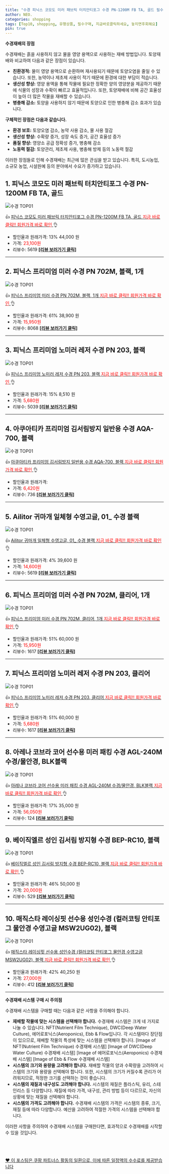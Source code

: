 ```yaml
---
title: "수경 피닉스 코모도 미러 패브릭 터치안티포그 수경 PN-1200M FB TA, 골드 필수 필요 추천 제품 비교 최저 가격 비교 장점 구매 후기 구매평"
author: NEO.
categories: shopping
tags: [Top10, shopping, 유행상품, 필수구매, 지금바로클릭하세요, 놓치면후회해요]
pin: true
---
```

**수경재배의 장점**

수경재배는 흙을 사용하지 않고 물을 영양 용액으로 사용하는 재배 방법입니다. 토양재배와 비교하여 다음과 같은 장점이 있습니다.

* **친환경적:** 물이 영양 용액으로 순환하며 재사용되기 때문에 토양오염을 줄일 수 있습니다. 또한, 농약이나 제초제 사용이 적기 때문에 환경에 대한 부담이 적습니다.
* **생산성 향상:** 영양 용액을 통해 작물에 필요한 정확한 양의 영양분을 제공하기 때문에 식물의 성장과 수확이 빠르고 효율적입니다. 또한, 토양재배에 비해 공간 효율성이 높아 더 많은 작물을 재배할 수 있습니다.
* **병충해 감소:** 토양을 사용하지 않기 때문에 토양으로 인한 병충해 감소 효과가 있습니다.

**구체적인 장점은 다음과 같습니다.**

* **환경 보호:** 토양오염 감소, 농약 사용 감소, 물 사용 절감
* **생산성 향상:** 수확량 증가, 성장 속도 증가, 공간 효율성 증가
* **품질 향상:** 영양소 공급 정확성 증가, 병충해 감소
* **노동력 절감:** 토양관리, 제초제 사용, 병충해 방제 등의 노동력 절감

이러한 장점들로 인해 수경재배는 최근에 많은 관심을 받고 있습니다. 특히, 도시농업, 소규모 농업, 시설원예 등의 분야에서 수요가 증가하고 있습니다.

   

## 1. 피닉스 코모도 미러 패브릭 터치안티포그 수경 PN-1200M FB TA, 골드

![수경 TOP01](https://thumbnail9.coupangcdn.com/thumbnails/remote/490x490ex/image/vendor_inventory/3101/e3b81b7da64cfb394a3a4f2ace047c63d3cc65728629f9f0370afb5b7e51.jpg)


👍 [피닉스 코모도 미러 패브릭 터치안티포그 수경 PN-1200M FB TA, 골드 <font color=red> 지금 바로 클릭!! 회원가격 바로 확인 </font> ](https://link.coupang.com/re/AFFSDP?lptag=AF3617701&subid=GithubCoopas&pageKey=7508252695&traceid=V0-153&itemId=20051294537&vendorItemId=87418049290) 👌 


- 할인율과 원래가격: 13%  44,000   원
- 가격: <span style='color:red'>23,100원</span>
- 리뷰수: 5619  [**[리뷰 보러가기 클릭]**](https://link.coupang.com/re/AFFSDP?lptag=AF3617701&subid=GithubCoopas&pageKey=7508252695&traceid=V0-153&itemId=20051294537&vendorItemId=87418049290)

---


   

## 2. 피닉스 프리미엄 미러 수경 PN 702M, 블랙, 1개

![수경 TOP01](https://thumbnail9.coupangcdn.com/thumbnails/remote/490x490ex/image/retail/images/108406060288920-b568c6e7-f6d1-4a5a-995a-549372b0c026.jpg)


👍 [피닉스 프리미엄 미러 수경 PN 702M, 블랙, 1개 <font color=red> 지금 바로 클릭!! 회원가격 바로 확인 </font> ](https://link.coupang.com/re/AFFSDP?lptag=AF3617701&subid=GithubCoopas&pageKey=27471710&traceid=V0-153&itemId=105730084&vendorItemId=3203260513) 👌 


- 할인율과 원래가격: 61%  38,900   원
- 가격: <span style='color:red'>15,950원</span>
- 리뷰수: 8068  [**[리뷰 보러가기 클릭]**](https://link.coupang.com/re/AFFSDP?lptag=AF3617701&subid=GithubCoopas&pageKey=27471710&traceid=V0-153&itemId=105730084&vendorItemId=3203260513)

---


   

## 3. 피닉스 프리미엄 노미러 레저 수경 PN 203, 블랙

![수경 TOP01](https://thumbnail10.coupangcdn.com/thumbnails/remote/490x490ex/image/retail/images/97350347042576-0f19d09a-d0e2-4213-a143-3ad0c9fbbf37.jpg)


👍 [피닉스 프리미엄 노미러 레저 수경 PN 203, 블랙 <font color=red> 지금 바로 클릭!! 회원가격 바로 확인 </font> ](https://link.coupang.com/re/AFFSDP?lptag=AF3617701&subid=GithubCoopas&pageKey=27471776&traceid=V0-153&itemId=105730265&vendorItemId=3203260693) 👌 


- 할인율과 원래가격: 15%  8,510   원
- 가격: <span style='color:red'>5,680원</span>
- 리뷰수: 5039  [**[리뷰 보러가기 클릭]**](https://link.coupang.com/re/AFFSDP?lptag=AF3617701&subid=GithubCoopas&pageKey=27471776&traceid=V0-153&itemId=105730265&vendorItemId=3203260693)

---


   

## 4. 아쿠아티카 프리미엄 김서림방지 일반용 수경 AQA-700, 블랙

![수경 TOP01](https://thumbnail8.coupangcdn.com/thumbnails/remote/490x490ex/image/retail/images/4280229719004234-2e00bd4e-ad3b-4a0c-ad00-e8954f14db28.png)


👍 [아쿠아티카 프리미엄 김서림방지 일반용 수경 AQA-700, 블랙 <font color=red> 지금 바로 클릭!! 회원가격 바로 확인 </font> ](https://link.coupang.com/re/AFFSDP?lptag=AF3617701&subid=GithubCoopas&pageKey=158928246&traceid=V0-153&itemId=456637632&vendorItemId=4132729174) 👌 


- 할인율과 원래가격: 
- 가격: <span style='color:red'>6,420원</span>
- 리뷰수: 736  [**[리뷰 보러가기 클릭]**](https://link.coupang.com/re/AFFSDP?lptag=AF3617701&subid=GithubCoopas&pageKey=158928246&traceid=V0-153&itemId=456637632&vendorItemId=4132729174)

---


   

## 5. Ailitor 귀마개 일체형 수영고글, 01_ 수경 블랙

![수경 TOP01](https://thumbnail7.coupangcdn.com/thumbnails/remote/490x490ex/image/vendor_inventory/5f09/b5f5178eefefcbab06b824e59906c48880a4fbe92cb6bb1bf6554035d63d.jpg)


👍 [Ailitor 귀마개 일체형 수영고글, 01_ 수경 블랙 <font color=red> 지금 바로 클릭!! 회원가격 바로 확인 </font> ](https://link.coupang.com/re/AFFSDP?lptag=AF3617701&subid=GithubCoopas&pageKey=7313090830&traceid=V0-153&itemId=18739389061&vendorItemId=85913220877) 👌 


- 할인율과 원래가격: 4%  39,600   원
- 가격: <span style='color:red'>14,600원</span>
- 리뷰수: 5619  [**[리뷰 보러가기 클릭]**](https://link.coupang.com/re/AFFSDP?lptag=AF3617701&subid=GithubCoopas&pageKey=7313090830&traceid=V0-153&itemId=18739389061&vendorItemId=85913220877)

---


   

## 6. 피닉스 프리미엄 미러 수경 PN 702M, 클리어, 1개

![수경 TOP01](https://thumbnail9.coupangcdn.com/thumbnails/remote/490x490ex/image/retail/images/112653564704422-620e4eea-a49f-458c-a61c-921d73282ecb.jpg)


👍 [피닉스 프리미엄 미러 수경 PN 702M, 클리어, 1개 <font color=red> 지금 바로 클릭!! 회원가격 바로 확인 </font> ](https://link.coupang.com/re/AFFSDP?lptag=AF3617701&subid=GithubCoopas&pageKey=27471710&traceid=V0-153&itemId=105730091&vendorItemId=3203260529) 👌 


- 할인율과 원래가격: 51%  60,000   원
- 가격: <span style='color:red'>15,950원</span>
- 리뷰수: 1617  [**[리뷰 보러가기 클릭]**](https://link.coupang.com/re/AFFSDP?lptag=AF3617701&subid=GithubCoopas&pageKey=27471710&traceid=V0-153&itemId=105730091&vendorItemId=3203260529)

---


   

## 7. 피닉스 프리미엄 노미러 레저 수경 PN 203, 클리어

![수경 TOP01](https://thumbnail10.coupangcdn.com/thumbnails/remote/490x490ex/image/retail/images/96089955228903-f559dc49-9604-4090-a09a-000836fe6909.jpg)


👍 [피닉스 프리미엄 노미러 레저 수경 PN 203, 클리어 <font color=red> 지금 바로 클릭!! 회원가격 바로 확인 </font> ](https://link.coupang.com/re/AFFSDP?lptag=AF3617701&subid=GithubCoopas&pageKey=27471776&traceid=V0-153&itemId=105730271&vendorItemId=3203260698) 👌 


- 할인율과 원래가격: 51%  60,000   원
- 가격: <span style='color:red'>5,680원</span>
- 리뷰수: 1617  [**[리뷰 보러가기 클릭]**](https://link.coupang.com/re/AFFSDP?lptag=AF3617701&subid=GithubCoopas&pageKey=27471776&traceid=V0-153&itemId=105730271&vendorItemId=3203260698)

---


   

## 8. 아레나 코브라 코어 선수용 미러 패킹 수경 AGL-240M 수경/물안경, BLK블랙

![수경 TOP01](https://thumbnail9.coupangcdn.com/thumbnails/remote/490x490ex/image/vendor_inventory/09a7/7ecb82ecd6bcb3f68eb6a85f9998e125a2804d9d06d27ae1c69a848f7d8e.jpg)


👍 [아레나 코브라 코어 선수용 미러 패킹 수경 AGL-240M 수경/물안경, BLK블랙 <font color=red> 지금 바로 클릭!! 회원가격 바로 확인 </font> ](https://link.coupang.com/re/AFFSDP?lptag=AF3617701&subid=GithubCoopas&pageKey=6364827285&traceid=V0-153&itemId=13453695063&vendorItemId=3311137204) 👌 


- 할인율과 원래가격: 17%  35,000   원
- 가격: <span style='color:red'>56,050원</span>
- 리뷰수: 124  [**[리뷰 보러가기 클릭]**](https://link.coupang.com/re/AFFSDP?lptag=AF3617701&subid=GithubCoopas&pageKey=6364827285&traceid=V0-153&itemId=13453695063&vendorItemId=3311137204)

---


   

## 9. 베이직엘르 성인 김서림 방지형 수경 BEP-RC10, 블랙

![수경 TOP01](https://thumbnail6.coupangcdn.com/thumbnails/remote/490x490ex/image/retail/images/2018/08/27/13/4/004d468a-98d0-4991-ad7e-2bca90246e46.jpg)


👍 [베이직엘르 성인 김서림 방지형 수경 BEP-RC10, 블랙 <font color=red> 지금 바로 클릭!! 회원가격 바로 확인 </font> ](https://link.coupang.com/re/AFFSDP?lptag=AF3617701&subid=GithubCoopas&pageKey=127318976&traceid=V0-153&itemId=375391290&vendorItemId=3909688853) 👌 


- 할인율과 원래가격: 46%  50,000   원
- 가격: <span style='color:red'>20,000원</span>
- 리뷰수: 529  [**[리뷰 보러가기 클릭]**](https://link.coupang.com/re/AFFSDP?lptag=AF3617701&subid=GithubCoopas&pageKey=127318976&traceid=V0-153&itemId=375391290&vendorItemId=3909688853)

---


   

## 10. 매직스타 레이싱핏 선수용 성인수경 (컬러코팅 안티포그 물안경 수영고글 MSW2UG02), 블랙

![수경 TOP01](https://thumbnail10.coupangcdn.com/thumbnails/remote/490x490ex/image/vendor_inventory/5923/cbba382289faa8ac94d3189276315816e74bc2b6eebf9fbff3e4732c13bf.png)


👍 [매직스타 레이싱핏 선수용 성인수경 (컬러코팅 안티포그 물안경 수영고글 MSW2UG02), 블랙 <font color=red> 지금 바로 클릭!! 회원가격 바로 확인 </font> ](https://link.coupang.com/re/AFFSDP?lptag=AF3617701&subid=GithubCoopas&pageKey=7510616536&traceid=V0-153&itemId=19678680581&vendorItemId=86784105848) 👌 


- 할인율과 원래가격: 42%  40,250   원
- 가격: <span style='color:red'>27,000원</span>
- 리뷰수: 412  [**[리뷰 보러가기 클릭]**](https://link.coupang.com/re/AFFSDP?lptag=AF3617701&subid=GithubCoopas&pageKey=7510616536&traceid=V0-153&itemId=19678680581&vendorItemId=86784105848)

---
**수경재배 시스템 구매 시 주의점**

수경재배 시스템을 구매할 때는 다음과 같은 사항을 주의해야 합니다.

* **재배할 작물에 맞는 시스템을 선택해야 합니다.** 수경재배 시스템은 크게 네 가지로 나눌 수 있습니다. NFT(Nutrient Film Technique), DWC(Deep Water Culture), 에어로포닉스(Aeroponics), Ebb & Flow입니다. 각 시스템마다 장단점이 있으므로, 재배할 작물의 특성에 맞는 시스템을 선택해야 합니다.
[Image of NFT(Nutrient Film Technique) 수경재배 시스템]
[Image of DWC(Deep Water Culture) 수경재배 시스템]
[Image of 에어로포닉스(Aeroponics) 수경재배 시스템]
[Image of Ebb & Flow 수경재배 시스템]
* **시스템의 크기와 용량을 고려해야 합니다.** 재배할 작물의 양과 수확량을 고려하여 시스템의 크기와 용량을 선택해야 합니다. 또한, 시스템의 크기가 커질수록 관리가 어려워지므로, 적정한 크기를 선택하는 것이 좋습니다.
* **시스템의 재질과 내구성도 고려해야 합니다.** 시스템의 재질은 플라스틱, 유리, 스테인리스 등 다양합니다. 재질에 따라 가격, 내구성, 관리 방법 등이 다르므로, 자신의 상황에 맞는 재질을 선택해야 합니다.
* **시스템의 가격도 고려해야 합니다.** 수경재배 시스템의 가격은 시스템의 종류, 크기, 재질 등에 따라 다양합니다. 예산을 고려하여 적절한 가격의 시스템을 선택해야 합니다.

이러한 사항을 주의하여 수경재배 시스템을 구매한다면, 효과적으로 수경재배를 시작할 수 있을 것입니다.<br><br><br><br><br> [ ❤  이 포스팅은 쿠팡 파트너스 활동의 일환으로, 이에 따른 일정액의 수수료를 제공받습니다](https://link.coupang.com/a/bcEFyh)